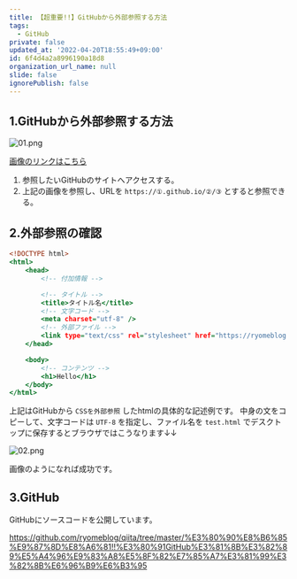```yaml
---
title: 【超重要!!】GitHubから外部参照する方法
tags:
  - GitHub
private: false
updated_at: '2022-04-20T18:55:49+09:00'
id: 6f4d4a2a8996190a18d8
organization_url_name: null
slide: false
ignorePublish: false
---
```

## 1.GitHubから外部参照する方法
![01.png](https://qiita-image-store.s3.ap-northeast-1.amazonaws.com/0/449867/37dabbe4-9847-1e8c-2efa-908a59637df2.png)

[画像のリンクはこちら](https://github.com/ryomeblog/CSS_Test)

1. 参照したいGitHubのサイトへアクセスする。
2. 上記の画像を参照し、URLを  `https://①.github.io/②/③` とすると参照できる。

## 2.外部参照の確認

```html:test.html
<!DOCTYPE html>
<html>
    <head>
        <!-- 付加情報 -->

        <!-- タイトル -->
        <title>タイトル名</title>
        <!-- 文字コード -->
        <meta charset="utf-8" />
        <!-- 外部ファイル -->
        <link type="text/css" rel="stylesheet" href="https://ryomeblog.github.io/CSS_Test/style.css">
    </head>

    <body>
        <!-- コンテンツ -->
        <h1>Hello</h1>
    </body>
</html>
```
上記はGitHubから `CSSを外部参照` したhtmlの具体的な記述例です。
中身の文をコピーして、文字コードは `UTF-8` を指定し、ファイル名を `test.html` でデスクトップに保存するとブラウザではこうなります↓↓

![02.png](https://qiita-image-store.s3.ap-northeast-1.amazonaws.com/0/449867/d66aba2a-92d9-2f88-1594-5987e0c3d080.png)

画像のようになれば成功です。

## 3.GitHub
GitHubにソースコードを公開しています。

https://github.com/ryomeblog/qiita/tree/master/%E3%80%90%E8%B6%85%E9%87%8D%E8%A6%81!!%E3%80%91GitHub%E3%81%8B%E3%82%89%E5%A4%96%E9%83%A8%E5%8F%82%E7%85%A7%E3%81%99%E3%82%8B%E6%96%B9%E6%B3%95

